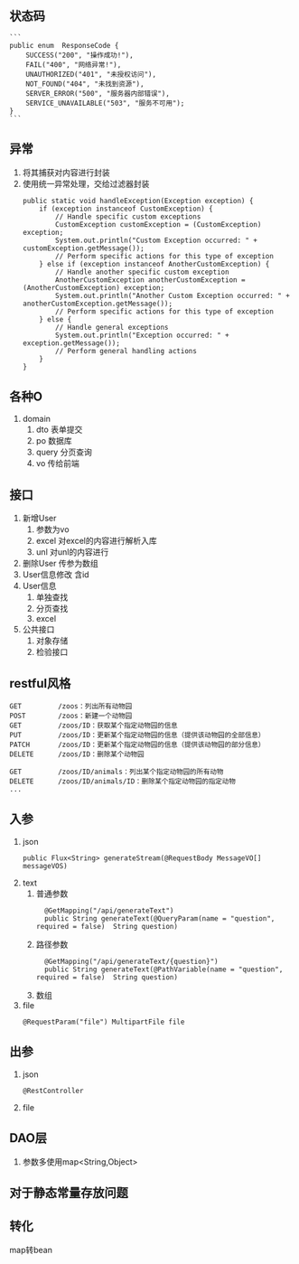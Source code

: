 ## 状态码
    ```
    public enum  ResponseCode {
        SUCCESS("200", "操作成功!"),
        FAIL("400", "网络异常!"),
        UNAUTHORIZED("401", "未授权访问"),
        NOT_FOUND("404", "未找到资源"),
        SERVER_ERROR("500", "服务器内部错误"),
        SERVICE_UNAVAILABLE("503", "服务不可用");
    }
    ```

## 异常
1. 将其捕获对内容进行封装
2. 使用统一异常处理，交给过滤器封装
    ```
    public static void handleException(Exception exception) {
        if (exception instanceof CustomException) {
            // Handle specific custom exceptions
            CustomException customException = (CustomException) exception;
            System.out.println("Custom Exception occurred: " + customException.getMessage());
            // Perform specific actions for this type of exception
        } else if (exception instanceof AnotherCustomException) {
            // Handle another specific custom exception
            AnotherCustomException anotherCustomException = (AnotherCustomException) exception;
            System.out.println("Another Custom Exception occurred: " + anotherCustomException.getMessage());
            // Perform specific actions for this type of exception
        } else {
            // Handle general exceptions
            System.out.println("Exception occurred: " + exception.getMessage());
            // Perform general handling actions
        }
    }
    ```

## 各种O
1. domain
   1. dto 表单提交
   2. po 数据库
   3. query 分页查询
   4. vo 传给前端

## 接口
1. 新增User
   1. 参数为vo
   2. excel 对excel的内容进行解析入库
   3. unl 对unl的内容进行
2. 删除User
   传参为数组
3. User信息修改
   含id
4. User信息
   1. 单独查找
   2. 分页查找
   3. excel
5. 公共接口
   1. 对象存储
   2. 检验接口


## restful风格
```
GET         /zoos：列出所有动物园
POST        /zoos：新建一个动物园
GET         /zoos/ID：获取某个指定动物园的信息
PUT         /zoos/ID：更新某个指定动物园的信息（提供该动物园的全部信息）
PATCH       /zoos/ID：更新某个指定动物园的信息（提供该动物园的部分信息）
DELETE      /zoos/ID：删除某个动物园

GET         /zoos/ID/animals：列出某个指定动物园的所有动物
DELETE      /zoos/ID/animals/ID：删除某个指定动物园的指定动物
...
```

## 入参
1. json
    ```
    public Flux<String> generateStream(@RequestBody MessageVO[] messageVOS)
    ```
2. text
   1. 普通参数
       ```
         @GetMapping("/api/generateText")
         public String generateText(@QueryParam(name = "question", required = false)  String question)
       ```
   2. 路径参数
       ```
         @GetMapping("/api/generateText/{question}")
         public String generateText(@PathVariable(name = "question", required = false)  String question)
       ```
   3. 数组
3. file
    ```
    @RequestParam("file") MultipartFile file
    ```

## 出参
1. json
    ```
    @RestController
    ```
2. file


## DAO层
1. 参数多使用map<String,Object>

## 对于静态常量存放问题

## 转化
map转bean
